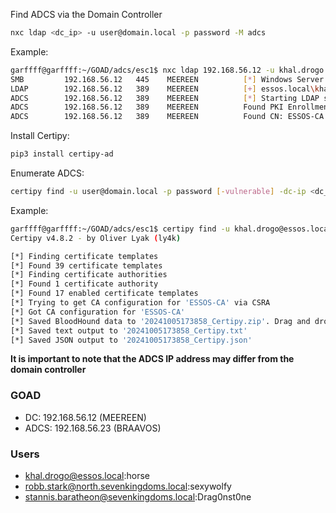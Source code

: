 
Find ADCS via the Domain Controller

```bash
nxc ldap <dc_ip> -u user@domain.local -p password -M adcs
```

Example:

```bash
garffff@garffff:~/GOAD/adcs/esc1$ nxc ldap 192.168.56.12 -u khal.drogo -p horse -M adcs
SMB         192.168.56.12   445    MEEREEN          [*] Windows Server 2016 Standard Evaluation 14393 x64 (name:MEEREEN) (domain:essos.local) (signing:True) (SMBv1:True)
LDAP        192.168.56.12   389    MEEREEN          [+] essos.local\khal.drogo:horse 
ADCS        192.168.56.12   389    MEEREEN          [*] Starting LDAP search with search filter '(objectClass=pKIEnrollmentService)'
ADCS        192.168.56.12   389    MEEREEN          Found PKI Enrollment Server: braavos.essos.local
ADCS        192.168.56.12   389    MEEREEN          Found CN: ESSOS-CA
```

Install Certipy:

```bash
pip3 install certipy-ad
```

Enumerate ADCS:

```bash
certipy find -u user@domain.local -p password [-vulnerable] -dc-ip <dc_ip>
```

Example:

```bash
garffff@garffff:~/GOAD/adcs/esc1$ certipy find -u khal.drogo@essos.local -p 'horse' -dc-ip 192.168.56.12
Certipy v4.8.2 - by Oliver Lyak (ly4k)

[*] Finding certificate templates
[*] Found 39 certificate templates
[*] Finding certificate authorities
[*] Found 1 certificate authority
[*] Found 17 enabled certificate templates
[*] Trying to get CA configuration for 'ESSOS-CA' via CSRA
[*] Got CA configuration for 'ESSOS-CA'
[*] Saved BloodHound data to '20241005173858_Certipy.zip'. Drag and drop the file into the BloodHound GUI from @ly4k
[*] Saved text output to '20241005173858_Certipy.txt'
[*] Saved JSON output to '20241005173858_Certipy.json'
```

**It is important to note that the ADCS IP address may differ from the domain controller**
### GOAD
- DC: 192.168.56.12 (MEEREEN)
- ADCS: 192.168.56.23 (BRAAVOS)

### Users
- khal.drogo@essos.local:horse
- robb.stark@north.sevenkingdoms.local:sexywolfy
- stannis.baratheon@sevenkingdoms.local:Drag0nst0ne 